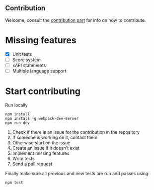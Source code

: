 ## Contribution

Welcome, consult the [contribution part](#start-contributing) for info on how to contribute.

# Missing features

- [x] Unit tests
- [ ] Score system
- [ ] xAPI statements
- [ ] Multiple language support

# <a name="start-contributing"></a>Start contributing

Run locally
```
npm install
npm install -g webpack-dev-server
npm run dev
```

1. Check if there is an issue for the contribution in the repository
  1. If someone is working on it, contact them
  2. Otherwise start on the issue
2. Create an issue if it doesn't exist
3. Implement missing features
4. Write tests
5. Send a pull request

Finally make sure all previous and new tests are run and passes using:
```
npm test
```

